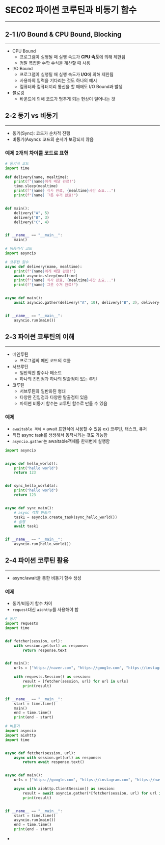 # SEC02 파이썬 코루틴과 비동기 함수

---

## 2-1 I/O Bound & CPU Bound, Blocking

---

- CPU Bound
  - 프로그램이 실행될 때 실행 속도가 **CPU 속도**에 의해 제한됨
  - 정말 복잡한 수학 수식을 계산할 때 사용
- I/O Bound
  - 프로그램이 실행될 때 실행 속도가 **I/O**에 의해 제한됨
  - 사용자의 입력을 기다리는 것도 하나의 예시
  - 컴퓨터와 컴퓨터끼리 통신을 할 때에도 I/O Bound과 발생
- 블로킹
  - 바운드에 의해 코드가 멈추게 되는 현상이 일어나는 것



## 2-2 동기 vs 비동기

---

- 동기(Sync): 코드가 순차적 진행
- 비동기(Async): 코드의 순서가 보장되지 않음

### 예제  2개의 차이를 코드로 표현

```python
# 동기식 코드
import time

def delivery(name, mealtime):
    print(f"{name}에게 배달 완료!")
    time.sleep(mealtime)
    print(f"{name} 식사 완료, {mealtime}시간 소요...")
    print(f"{name} 그릇 수거 완료!")


def main():
    delivery("A", 5)
    delivery("B", 3)
    delivery("C", 4)


if __name__ == "__main__":
    main()
```


```python
# 비동기식 코드
import asyncio

# 코루틴 함수
async def delivery(name, mealtime):
    print(f"{name}에게 배달 완료!")
    await asyncio.sleep(mealtime)
    print(f"{name} 식사 완료, {mealtime}시간 소요...")
    print(f"{name} 그릇 수거 완료!")


async def main():
    await asyncio.gather(delivery("A", 10), delivery("B", 3), delivery("C", 4))


if __name__ == "__main__":
    asyncio.run(main())
```

## 2-3 파이썬 코루틴의 이해

---

- 메인루틴
  - 프로그램의 메인 코드의 흐름
- 서브루틴
  - 일반적인 함수나 메소드
  - 하나의 진입점과 하나의 탈출점이 있는 루틴
- 코루틴
  - 서브루틴의 일반화된 형태
  - 다양한 진입점과 다양한 탈출점이 있음
  - 파이썬 비동기 함수는 코루틴 함수로 만들 수 있음
### 예제
  - `awaitable 객체` = await 표현식에 사용할 수 있음 ex) 코루틴, 태스크, 퓨처
  - 직접 async task를 생생해서 동작시키는 것도 가능함
  - `asyncio.gather`는  awaitable객체를 한꺼번에 실행함

```python
import asyncio


async def hello_world():
    print("hello world")
    return 123


def sync_hello_world(a):
    print("hello world")
    return 123


async def sync_main():
    # async 객체 만둘기
    task1 = asyncio.create_task(sync_hello_world())
    # 실행
    await task1


if __name__ == "__main__":
    asyncio.run(hello_world())
```

## 2-4 파이썬 코루틴 활용

---

- async/await을 통한 비동기 함수 생성

### 예제 

- 동기/비동기 함수 차이
- `request`대신 `aiohttp`를 사용해야 함

```python
# 동기
import requests
import time


def fetcher(session, url):
    with session.get(url) as response:
        return response.text


def main():
    urls = ["https://naver.com", "https://google.com", "https://instagram.com"]

    with requests.Session() as session:
        result = [fetcher(session, url) for url in urls]
        print(result)


if __name__ == "__main__":
    start = time.time()
    main()
    end = time.time()
    print(end - start)

```

```python
# 비동기
import asyncio
import aiohttp
import time


async def fetcher(session, url):
    async with session.get(url) as response:
        return await response.text()


async def main():
    urls = ["https://google.com", "https://instagram.com", "https://naver.com"] * 10

    async with aiohttp.ClientSession() as session:
        result = await asyncio.gather(*[fetcher(session, url) for url in urls])
        print(result)


if __name__ == "__main__":
    start = time.time()
    asyncio.run(main())
    end = time.time()
    print(end - start)
```
- 